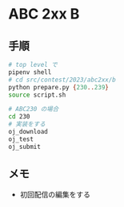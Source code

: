 # ABC 2xx B

## 手順

```sh
# top level で
pipenv shell
# cd src/contest/2023/abc2xx/b
python prepare.py {230..239}
source script.sh

# ABC230 の場合
cd 230
# 実装をする
oj_download
oj_test
oj_submit
```

## メモ
* 初回配信の編集をする
